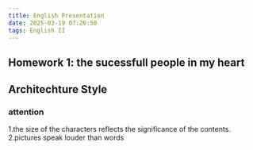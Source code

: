 ```yaml
---
title: English Presentation
date: 2025-03-19 07:26:50
tags: English II 
---
```

## Homework 1: the sucessfull people in my heart

## Architechture Style

### attention

1.the size of the characters reflects the significance of the contents.
2.pictures speak louder than words
